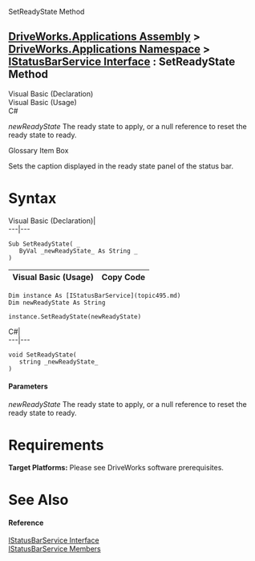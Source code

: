 SetReadyState Method   
  
[DriveWorks.Applications Assembly](topic13.md) > [DriveWorks.Applications Namespace](topic16.md) > [IStatusBarService Interface](topic495.md) : SetReadyState Method  
---  
  
Visual Basic (Declaration)    
Visual Basic (Usage)    
C# 

_newReadyState_
    The ready state to apply, or a null reference to reset the ready state to ready.

Glossary Item Box

Sets the caption displayed in the ready state panel of the status bar. 

# Syntax

Visual Basic (Declaration)|   
---|---  
      
    
    Sub SetReadyState( _
       ByVal _newReadyState_ As String _
    )   
  
Visual Basic (Usage)| Copy Code  
---|---  
      
    
    Dim instance As [IStatusBarService](topic495.md)
    Dim newReadyState As String
     
    instance.SetReadyState(newReadyState)  
  
C#|   
---|---  
      
    
    void SetReadyState( 
       string _newReadyState_
    )  
  
#### Parameters

 _newReadyState_
    The ready state to apply, or a null reference to reset the ready state to ready.

# Requirements

**Target Platforms:** Please see DriveWorks software prerequisites.

# See Also

#### Reference

[IStatusBarService Interface](topic495.md)   
[IStatusBarService Members](topic496.md)


